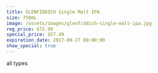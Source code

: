 ```yaml
---
title: GLENFIDDICH Single Malt IPA
size: 750mL
image: /assets/images/glenfiddich-single-malt-ipa.jpg
reg_price: $72.99
special_price: $57.49
expiration_date: 2017-09-27 00:00:00
show_special: true
---
```



all types
